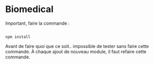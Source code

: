 # Biomedical

Important, faire la commande :

<code>
npm install
</code>

Avant de faire quoi que ce soit.. impossible de tester sans faire cette commande.
À chaque ajout de nouveau module, il faut refaire cette commande.